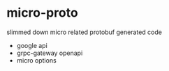 # micro-proto

slimmed down micro related protobuf generated code

* google api
* grpc-gateway openapi
* micro options
